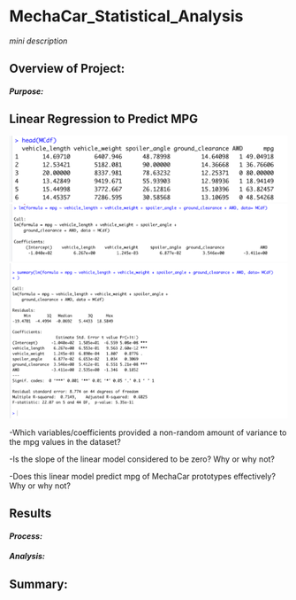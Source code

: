 # **MechaCar_Statistical_Analysis**
*mini description*


## Overview of Project:
#### *Purpose:*


## Linear Regression to Predict MPG

![Head_Results_of_Dataframe](Deliverable1_Images/Head_MCdf.png)
![LM_Results](Deliverable1_Images/LM_MCdf.png)
![Summary_Results](Deliverable1_Images/Summary_MCdf.png)

-Which variables/coefficients provided a non-random amount of variance to the mpg values in the dataset?

-Is the slope of the linear model considered to be zero? Why or why not?

-Does this linear model predict mpg of MechaCar prototypes effectively? Why or why not?







## Results 
#### *Process:*
#### *Analysis:*
## Summary:



